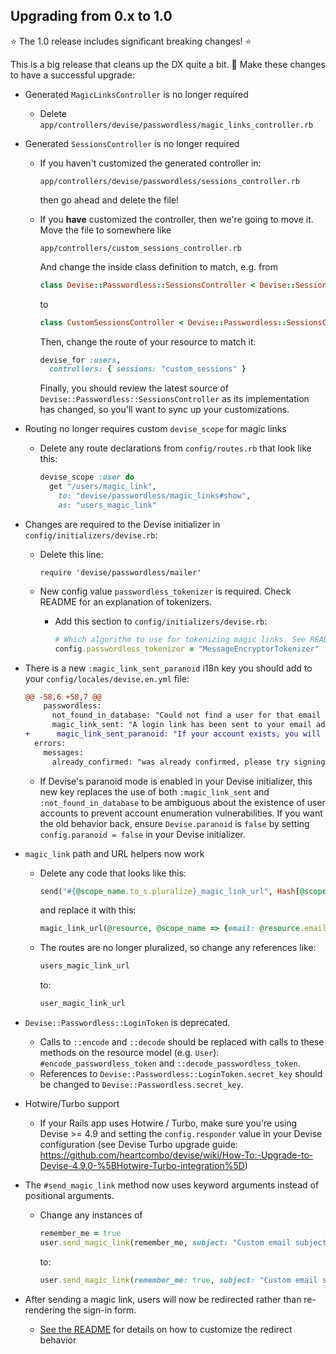 ## Upgrading from 0.x to 1.0

⭐ The 1.0 release includes significant breaking changes! ⭐

This is a big release that cleans up the DX quite a bit. 🎉 Make these changes
to have a successful upgrade:

* Generated `MagicLinksController` is no longer required
  * Delete `app/controllers/devise/passwordless/magic_links_controller.rb`
* Generated `SessionsController` is no longer required
  * If you haven't customized the generated controller in:

    ```
    app/controllers/devise/passwordless/sessions_controller.rb
    ```

    then go ahead and delete the file!
  * If you **have** customized the controller, then we're going to move it. Move the file to somewhere like

    ```
    app/controllers/custom_sessions_controller.rb
    ```

    And change the inside class definition to match, e.g. from

    ```ruby
    class Devise::Passwordless::SessionsController < Devise::SessionsController
    ```

    to

    ```ruby
    class CustomSessionsController < Devise::Passwordless::SessionsController
    ```

    Then, change the route of your resource to match it:

    ```ruby
    devise_for :users,
      controllers: { sessions: "custom_sessions" }
    ```

    Finally, you should review the latest source of
    `Devise::Passwordless::SessionsController` as its implementation has changed,
    so you'll want to sync up your customizations.
* Routing no longer requires custom `devise_scope` for magic links
  * Delete any route declarations from `config/routes.rb` that look like this:

    ```ruby
    devise_scope :user do
      get "/users/magic_link",
        to: "devise/passwordless/magic_links#show",
        as: "users_magic_link"
    ```

* Changes are required to the Devise initializer in `config/initializers/devise.rb`:
  * Delete this line:
    ```
    require 'devise/passwordless/mailer'
    ```
  * New config value `passwordless_tokenizer` is required. Check README for
    an explanation of tokenizers.
    * Add this section to `config/initializers/devise.rb`:

      ```ruby
      # Which algorithm to use for tokenizing magic links. See README for descriptions
      config.passwordless_tokenizer = "MessageEncryptorTokenizer"
      ```

* There is a new `:magic_link_sent_paranoid` i18n key you should add to your `config/locales/devise.en.yml` file:

    ```diff
    @@ -58,6 +58,7 @@
        passwordless:
          not_found_in_database: "Could not find a user for that email address"
          magic_link_sent: "A login link has been sent to your email address. Please follow the link to log in to your account."
    +      magic_link_sent_paranoid: "If your account exists, you will receive an email with a login link. Please follow the link to log in to your account."
      errors:
        messages:
          already_confirmed: "was already confirmed, please try signing in"

    ```
  * If Devise's paranoid mode is enabled in your Devise initializer, this new key
    replaces the use of both `:magic_link_sent` and `:not_found_in_database` to be
    ambiguous about the existence of user accounts to prevent account enumeration
    vulnerabilities. If you want the old behavior back, ensure `Devise.paranoid`
    is `false` by setting `config.paranoid = false` in your Devise initializer.

* `magic_link` path and URL helpers now work
  * Delete any code that looks like this:

    ```ruby
    send("#{@scope_name.to_s.pluralize}_magic_link_url", Hash[@scope_name, {email: @resource.email, token: @token, remember_me: @remember_me}])
    ```

    and replace it with this:

    ```ruby
    magic_link_url(@resource, @scope_name => {email: @resource.email, token: @token, remember_me: @remember_me})
    ```
  * The routes are no longer pluralized, so change any references like:

    ```ruby
    users_magic_link_url
    ```

    to:

    ```ruby
    user_magic_link_url
    ```

* `Devise::Passwordless::LoginToken` is deprecated.
  * Calls to `::encode` and `::decode` should be replaced with calls to these
    methods on the resource model (e.g. `User`): `#encode_passwordless_token`
    and `::decode_passwordless_token`.
  * References to `Devise::Passwordless::LoginToken.secret_key` should be
    changed to `Devise::Passwordless.secret_key`.

* Hotwire/Turbo support
  * If your Rails app uses Hotwire / Turbo, make sure you're using Devise >= 4.9
    and setting the `config.responder` value in your Devise configuration
    (see Devise Turbo upgrade guide: https://github.com/heartcombo/devise/wiki/How-To:-Upgrade-to-Devise-4.9.0-%5BHotwire-Turbo-integration%5D)

* The `#send_magic_link` method now uses keyword arguments instead of positional arguments.
  * Change any instances of

    ```ruby
    remember_me = true
    user.send_magic_link(remember_me, subject: "Custom email subject")
    ```

    to:

    ```ruby
    user.send_magic_link(remember_me: true, subject: "Custom email subject")
    ```

* After sending a magic link, users will now be redirected rather than
  re-rendering the sign-in form.
  * [See the README][after-magic-link-sent-readme] for details on how to customize the redirect behavior

[after-magic-link-sent-readme]: https://github.com/device-passwordless/devise-passwordless#redirecting-after-magic-link-is-sent
